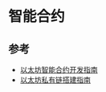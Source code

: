 # 智能合约

## 参考

* [以太坊智能合约开发指南](https://luren5.gitbooks.io/dapp-develop)
* [以太坊私有链搭建指南](https://g2ex.github.io/2017/09/12/ethereum-guidance/)